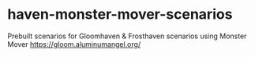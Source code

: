 # haven-monster-mover-scenarios
Prebuilt scenarios for Gloomhaven &amp; Frosthaven scenarios using Monster Mover https://gloom.aluminumangel.org/
